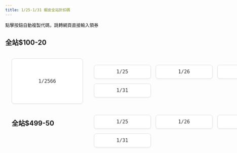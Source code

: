 ```yaml
---
title: 1/25-1/31 蝦皮全站折扣碼
---
```


點擊按鈕自動複製代碼，跳轉網頁直接輸入領券

## **全站$100-20**

<style>
.coupon-grid {
  display: grid;
  grid-template-columns: repeat(auto-fit, minmax(180px, 1fr));
  gap: 15px;
  padding: 20px;
  max-width: 1200px;
  margin: 0 auto;
}

.copy-button {
  background-color: white;
  color: #333;  /* 黑色文字 */
  border: 1px solid #ddd;
  border-radius: 8px;
  padding: 12px 20px;
  cursor: pointer;
  transition: all 0.2s ease;
  font-family: monospace;
  font-size: 1.1em;
  width: 100%;
  box-shadow: 0 2px 4px rgba(0,0,0,0.05);
}

.copy-button:hover {
  border-color: #999;
  box-shadow: 0 2px 8px rgba(0,0,0,0.1);
}

/* 複製成功時的樣式 */
.copy-button.copied {
  background-color: #f8f8f8;
  color: #666;
}
</style>

<div class="coupon-grid">
  <!-- 優惠碼按鈕 1 -->
  <button class="copy-button" onclick="copyCoupon(this, 'SACNY25BV', 'https://s.shopee.tw/gAc6N0qGX')">
    1/2566
  </button>

  <div class="coupon-grid">
  <!-- 優惠碼按鈕 1 -->
  <button class="copy-button" onclick="copyCoupon(this, 'SACNY25BV', 'https://s.shopee.tw/gAc6N0qGX')">
    1/25
  </button>

  <!-- 優惠碼按鈕 2 -->
  <button class="copy-button" onclick="copyCoupon(this, 'SACNYBV26', 'https://s.shopee.tw/gAc6N0qGX')">
    1/26
  </button>

  <!-- 優惠碼按鈕 3 -->
  <button class="copy-button" onclick="copyCoupon(this, 'SA27CNYBV', 'https://s.shopee.tw/gAc6N0qGX')">
    1/27
  </button>

  <!-- 優惠碼按鈕 4 -->
  <button class="copy-button" onclick="copyCoupon(this, 'SACNY28BV', 'https://s.shopee.tw/gAc6N0qGX')">
    1/28
  </button>

  <!-- 優惠碼按鈕 5 -->
  <button class="copy-button" onclick="copyCoupon(this, 'SACNYBV29', 'https://s.shopee.tw/gAc6N0qGX')">
    1/29
  </button>

  <!-- 優惠碼按鈕 6 -->
  <button class="copy-button" onclick="copyCoupon(this, 'SA30CNY25BV', 'https://s.shopee.tw/gAc6N0qGX')">
    1/30
  </button>

  <!-- 優惠碼按鈕 7 -->
  <button class="copy-button" onclick="copyCoupon(this, 'SACNY31BV', 'https://s.shopee.tw/gAc6N0qGX')">
    1/31
  </button>
</div>

## **全站$499-50**
  
<div class="coupon-grid">
  <!-- 優惠碼按鈕 1 -->
  <button class="copy-button" onclick="copyCoupon(this, '25FNBOSHA', 'https://s.shopee.tw/gAc6N0qGX')">
    1/25
  </button>

  <!-- 優惠碼按鈕 2 -->
  <button class="copy-button" onclick="copyCoupon(this, '26FNBOSHA', 'https://s.shopee.tw/gAc6N0qGX')">
    1/26
  </button>

  <!-- 優惠碼按鈕 3 -->
  <button class="copy-button" onclick="copyCoupon(this, 'FNBOSHA27', 'https://s.shopee.tw/gAc6N0qGX')">
    1/27
  </button>

  <!-- 優惠碼按鈕 4 -->
  <button class="copy-button" onclick="copyCoupon(this, 'FNBOSHA28', 'https://s.shopee.tw/gAc6N0qGX')">
    1/28
  </button>

  <!-- 優惠碼按鈕 5 -->
  <button class="copy-button" onclick="copyCoupon(this, 'FNBO29SHA', 'https://s.shopee.tw/gAc6N0qGX')">
    1/29
  </button>

  <!-- 優惠碼按鈕 6 -->
  <button class="copy-button" onclick="copyCoupon(this, 'FNBO30SHA', 'https://s.shopee.tw/gAc6N0qGX')">
    1/30
  </button>

  <!-- 優惠碼按鈕 7 -->
  <button class="copy-button" onclick="copyCoupon(this, 'FNBO31SHA', 'https://s.shopee.tw/gAc6N0qGX')">
    1/31
  </button>
</div>


<script>
function copyCoupon(button, code, redirectUrl) {
  // 複製優惠碼
  navigator.clipboard.writeText(code).then(() => {
    // 暫時改變按鈕文字
    const originalText = button.textContent;
    button.textContent = '已複製!';
    button.classList.add('copied');
    
    // 1秒後恢復原始文字
    setTimeout(() => {
      button.textContent = originalText;
      button.classList.remove('copied');
    }, 1000);
    
    // 跳轉至指定網址
    window.open(redirectUrl, '_blank');
  }).catch(err => {
    console.error('複製失敗:', err);
    alert('複製失敗，請手動複製優惠碼');
  });
}
</script>

